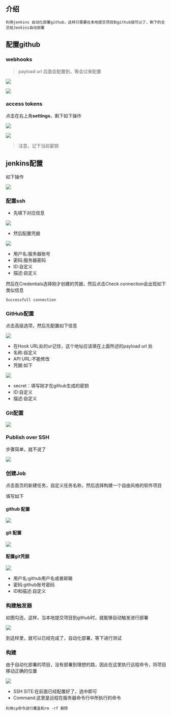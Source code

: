 ## 介绍

```
利用jenkins 自动化部署github，这样只需要在本地提交项目到github就可以了，剩下的全交给Jenkins自动部署
```

## 

## 配置github

### webhooks

> payload url 后面会配置到，等会过来配置

![](/assets/jtbg-1.png)

![](/assets/jtbg-2.png)

### 

### access tokens

点击在右上角**settings**，剩下如下操作

![](/assets/jtbg-5.png)

![](/assets/jtbg-3.png)

> 注意，记下当前密钥

## jenkins配置

如下操作

![](/assets/jtbg-6.png)

### 配置ssh

* 先填下对应信息

![](/assets/jtbg-7.png)

* 然后配置凭据

![](/assets/jtbg-8.png)

* 用户名:服务器账号
* 密码:服务器密码
* ID:自定义
* 描述:自定义

然后在Credentials选择刚才创建的凭据，然后点击Check connection会出现如下类似信息

```
Successfull connection
```

### GitHub配置

点击高级选项，然后先配置如下信息

![](/assets/jtbg-10.png)

* 在Hook URL处的ur记住，这个地址应该填在上面所述的payload url 处
* 名称:自定义
* API URL:不能修改
* 凭据:如下

![](/assets/jtbg-11.png)

* secret：填写刚才在github生成的密钥
* ID:自定义
* 描述:自定义

### Git配置

![](/assets/jtbg-12.png)

### 

### Publish over SSH

步骤简单，就不说了

![](/assets/jtbg-13.png)

### 创建Job

点击首页的新建任务，自定义任务名称，然后选择构建一个自由风格的软件项目

填写如下

#### github 配置

![](/assets/jtbg-14.png)

#### git 配置

![](/assets/jtbg-17.png)

#### 配置git凭据

![](/assets/jtbg-16.png)

* 用户名:github用户名或者邮箱
* 密码:github账号密码
* ID和描述:自定义

### 构建触发器

如图勾选，这样，当本地提交项目到github时，就能够自动触发进行部署

![](/assets/jtbg-18.png)

到这样里，就可以已经完成了，自动化部署，等下进行测试

### 构建

由于自动化部署的项目，没有部署到理想的路，因此在这里执行远程命令，将项目移动正确的位置

![](/assets/jbtg-19.png)

* SSH SITE:在前面已经配置好了，选中即可
* Command:这里是远程在服务器命令行中所执行的命令

```
利用cp命令进行覆盖和rm -rf 删除
```



